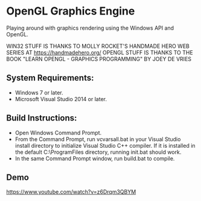# OpenGL Graphics Engine
Playing around with graphics rendering using the Windows API and OpenGL.

WIN32 STUFF IS THANKS TO MOLLY ROCKET'S HANDMADE HERO WEB SERIES AT https://handmadehero.org/ 
OPENGL STUFF IS THANKS TO THE BOOK "LEARN OPENGL - GRAPHICS PROGRAMMING" BY JOEY DE VRIES

## System Requirements:
* Windows 7 or later.
* Microsoft Visual Studio 2014 or later.

## Build Instructions:
* Open Windows Command Prompt.
* From the Command Prompt, run vcvarsall.bat in your Visual Studio install directory to initialize Visual Studio C++ compiler. If it is installed in the default C:\ProgramFiles directory, running init.bat should work.
* In the same Command Prompt window, run build.bat to compile.

## Demo
https://www.youtube.com/watch?v=z6Drqm3QBYM
